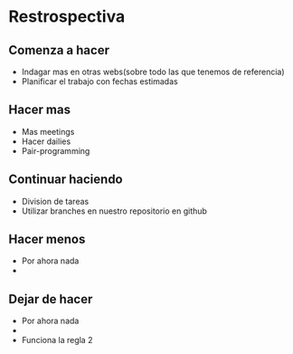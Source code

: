 # Restrospectiva

## Comenza a hacer
-  Indagar mas en otras webs(sobre todo las que tenemos de referencia) 
-  Planificar el trabajo con fechas estimadas
## Hacer mas 
-  Mas meetings
-  Hacer dailies
-  Pair-programming
## Continuar haciendo
-  Division de tareas
-  Utilizar branches en nuestro repositorio en github
## Hacer menos
-  Por ahora nada
-
## Dejar de hacer 
-  Por ahora nada
-  
-  Funciona la regla 2